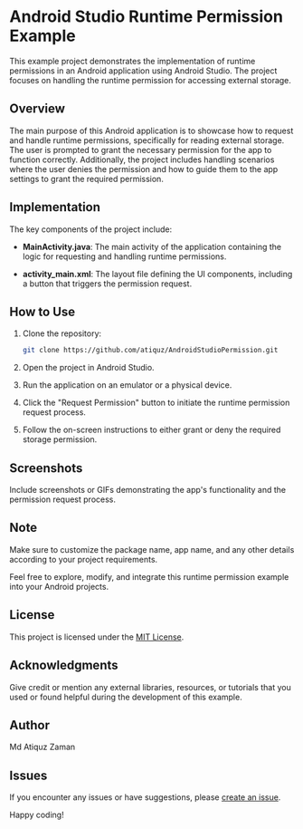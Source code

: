 # Android Studio Runtime Permission Example

This example project demonstrates the implementation of runtime permissions in an Android application using Android Studio. The project focuses on handling the runtime permission for accessing external storage.

## Overview

The main purpose of this Android application is to showcase how to request and handle runtime permissions, specifically for reading external storage. The user is prompted to grant the necessary permission for the app to function correctly. Additionally, the project includes handling scenarios where the user denies the permission and how to guide them to the app settings to grant the required permission.

## Implementation

The key components of the project include:

- **MainActivity.java**: The main activity of the application containing the logic for requesting and handling runtime permissions.

- **activity_main.xml**: The layout file defining the UI components, including a button that triggers the permission request.

## How to Use

1. Clone the repository:

   ```bash
   git clone https://github.com/atiquz/AndroidStudioPermission.git
   ```

2. Open the project in Android Studio.

3. Run the application on an emulator or a physical device.

4. Click the "Request Permission" button to initiate the runtime permission request process.

5. Follow the on-screen instructions to either grant or deny the required storage permission.

## Screenshots

Include screenshots or GIFs demonstrating the app's functionality and the permission request process.

## Note

Make sure to customize the package name, app name, and any other details according to your project requirements.

Feel free to explore, modify, and integrate this runtime permission example into your Android projects.

## License

This project is licensed under the [MIT License](LICENSE).

## Acknowledgments

Give credit or mention any external libraries, resources, or tutorials that you used or found helpful during the development of this example.

## Author

Md Atiquz Zaman

## Issues

If you encounter any issues or have suggestions, please [create an issue](https://github.com/atiquz/AndroidStudioPermission/issues).

Happy coding!
